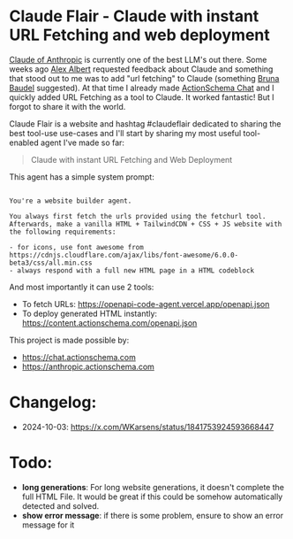 # Claude Flair - Claude with instant URL Fetching and web deployment

[Claude of Anthropic](https://anthropic.com) is currently one of the best LLM's out there. Some weeks ago [Alex Albert](https://x.com/alexalbert__) requested feedback about Claude and something that stood out to me was to add "url fetching" to Claude (something [Bruna Baudel](https://x.com/brunabaudel) suggested). At that time I already made [ActionSchema Chat](https://chat.actionschema.com) and I quickly added URL Fetching as a tool to Claude. It worked fantastic! But I forgot to share it with the world.

Claude Flair is a website and hashtag #claudeflair dedicated to sharing the best tool-use use-cases and I'll start by sharing my most useful tool-enabled agent I've made so far:

> Claude with instant URL Fetching and Web Deployment

This agent has a simple system prompt:

```

You're a website builder agent.

You always first fetch the urls provided using the fetchurl tool. Afterwards, make a vanilla HTML + TailwindCDN + CSS + JS website with the following requirements:

- for icons, use font awesome from https://cdnjs.cloudflare.com/ajax/libs/font-awesome/6.0.0-beta3/css/all.min.css
- always respond with a full new HTML page in a HTML codeblock

```

And most importantly it can use 2 tools:

- To fetch URLs: https://openapi-code-agent.vercel.app/openapi.json
- To deploy generated HTML instantly: https://content.actionschema.com/openapi.json

This project is made possible by:

- https://chat.actionschema.com
- https://anthropic.actionschema.com

# Changelog:

- 2024-10-03: https://x.com/WKarsens/status/1841753924593668447

# Todo:

- **long generations**: For long website generations, it doesn't complete the full HTML File. It would be great if this could be somehow automatically detected and solved.
- **show error message**: if there is some problem, ensure to show an error message for it
